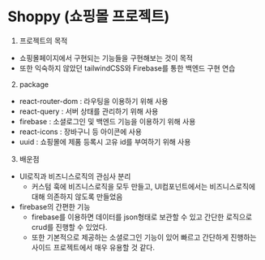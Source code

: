 # Shoppy (쇼핑몰 프로젝트)

1. 프로젝트의 목적

- 쇼핑몰페이지에서 구현되는 기능들을 구현해보는 것이 목적
- 또한 익숙하지 않았던 tailwindCSS와 Firebase를 통한 백엔드 구현 연습

2. package

- react-router-dom : 라우팅을 이용하기 위해 사용
- react-query : 서버 상태를 관리하기 위해 사용
- firebase : 소셜로그인 및 백엔드 기능을 이용하기 위해 사용
- react-icons : 장바구니 등 아이콘에 사용
- uuid : 쇼핑몰에 제품 등록시 고유 id를 부여하기 위해 사용

3. 배운점

- UI로직과 비즈니스로직의 관심사 분리
  - 커스텀 훅에 비즈니스로직을 모두 만들고, UI컴포넌트에서는 비즈니스로직에 대해 의존하지 않도록 만들었음
- firebase의 간편한 기능
  - firebase를 이용하면 데이터를 json형태로 보관할 수 있고 간단한 로직으로 crud를 진행할 수 있었다.
  - 또한 기본적으로 제공하는 소셜로그인 기능이 있어 빠르고 간단하게 진행하는 사이드 프로젝트에서 매우 유용할 것 같다.
